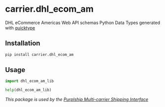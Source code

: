 # carrier.dhl_ecom_am

DHL eCommerce Americas Web API schemas Python Data Types generated with [quicktype](https://github.com/quicktype/quicktype)

## Installation

```bash
pip install carrier.dhl_ecom_am
```

## Usage

```python
import dhl_ecom_am_lib

help(dhl_ecom_am_lib)
```

*This package is used by the [Purplship Multi-carrier Shipping Interface](https://github.com/karrio/karrio)*
